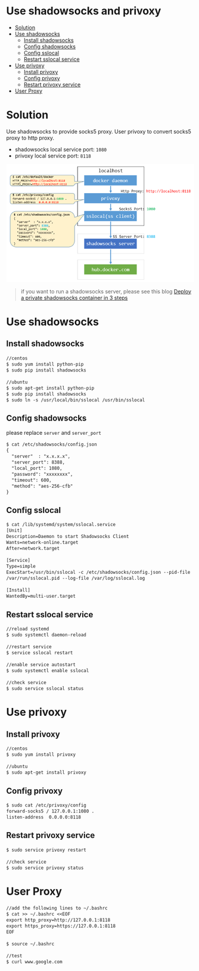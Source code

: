 Use shadowsocks and privoxy
===========================

<!-- TOC depthFrom:1 depthTo:6 withLinks:1 updateOnSave:1 orderedList:0 -->

- [Solution](#solution)
- [Use shadowsocks](#use-shadowsocks)
	- [Install shadowsocks](#install-shadowsocks)
	- [Config shadowsocks](#config-shadowsocks)
	- [Config sslocal](#config-sslocal)
	- [Restart sslocal service](#restart-sslocal-service)
- [Use privoxy](#use-privoxy)
	- [Install privoxy](#install-privoxy)
	- [Config privoxy](#config-privoxy)
	- [Restart privoxy service](#restart-privoxy-service)
- [User Proxy](#user-proxy)

<!-- /TOC -->

# Solution

Use shadowsocks to provide socks5 proxy.
User privoxy to convert socks5 proxy to http proxy.

- shadowsocks local service port: `1080`
- privoxy local service port: `8118`

![](../image/docker-daemon-use-proxy.PNG)

> if you want to run a shadowsocks server, please see this blog [Deploy a private shadowsocks container in 3 steps](https://blog.hyper.sh/deploy-a-private-shadowsocks-container-in-3-steps.html)


# Use shadowsocks

## Install shadowsocks

```
//centos
$ sudo yum install python-pip
$ sudo pip install shadowsocks

//ubuntu
$ sudo apt-get install python-pip
$ sudo pip install shadowsocks
$ sudo ln -s /usr/local/bin/sslocal /usr/bin/sslocal
```

## Config shadowsocks

please replace `server` and `server_port`

```
$ cat /etc/shadowsocks/config.json
{
  "server"  : "x.x.x.x",
  "server_port": 8388,
  "local_port": 1080,
  "password": "xxxxxxxx",
  "timeout": 600,
  "method": "aes-256-cfb"
}
```

## Config sslocal

```
$ cat /lib/systemd/system/sslocal.service
[Unit]
Description=Daemon to start Shadowsocks Client
Wants=network-online.target
After=network.target

[Service]
Type=simple
ExecStart=/usr/bin/sslocal -c /etc/shadowsocks/config.json --pid-file /var/run/sslocal.pid --log-file /var/log/sslocal.log

[Install]
WantedBy=multi-user.target
```

## Restart sslocal service

```
//reload systemd
$ sudo systemctl daemon-reload

//restart service
$ service sslocal restart

//enable service autostart
$ sudo systemctl enable sslocal

//check service
$ sudo service sslocal status
```

# Use privoxy

## Install privoxy

```
//centos
$ sudo yum install privoxy

//ubuntu
$ sudo apt-get install privoxy
```

## Config privoxy

```
$ sudo cat /etc/privoxy/config
forward-socks5 / 127.0.0.1:1080 .
listen-address  0.0.0.0:8118
```

## Restart privoxy service

```
$ sudo service privoxy restart

//check service
$ sudo service privoxy status
```

# User Proxy

```
//add the following lines to ~/.bashrc
$ cat >> ~/.bashrc <<EOF
export http_proxy=http://127.0.0.1:8118
export https_proxy=https://127.0.0.1:8118
EOF

$ source ~/.bashrc

//test
$ curl www.google.com
```
